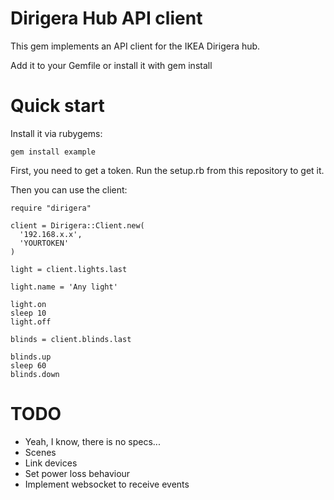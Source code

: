 # Dirigera Hub API client

This gem implements an API client for the IKEA Dirigera hub.

Add it to your Gemfile or install it with gem install

# Quick start

Install it via rubygems:

```
gem install example
```

First, you need to get a token. Run the setup.rb from this repository to get it.

Then you can use the client:

```
require "dirigera"

client = Dirigera::Client.new(
  '192.168.x.x',
  'YOURTOKEN'
)

light = client.lights.last

light.name = 'Any light'

light.on
sleep 10
light.off

blinds = client.blinds.last

blinds.up
sleep 60
blinds.down
```

# TODO

- Yeah, I know, there is no specs...
- Scenes
- Link devices
- Set power loss behaviour
- Implement websocket to receive events
